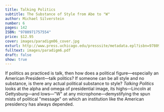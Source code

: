 ```yaml
---
title: Talking Politics
subtitle: The Substance of Style from Abe to "W"
author: Michael Silverstein
number: 6
pages: 142
ISBN: "9780971757554"
price: $12.95
cover: images/paradigm06_cover.jpg
exturl: http://www.press.uchicago.edu/presssite/metadata.epl?isbn=9780971757554
fulltext: images/paradigm6.pdf
draft: false
show: true
---
```

If politics as practiced is talk, then how does a political figure—especially an American President—talk politics? If someone can be all style and no substance, is there any actual political substance to style? *Talking Politics* looks at the alpha and omega of presidential image, its highs—Lincoln at Gettysburg—and lows—"W" at any microphone—demystifying the spun mists of political "message" on which an institution like the American presidency has always depended.
